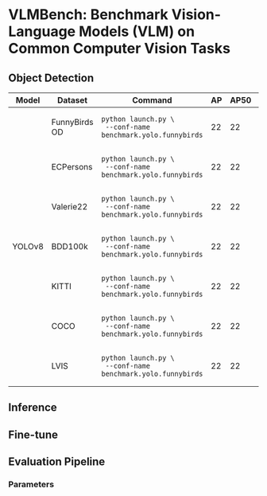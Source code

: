 # VLMBench: Benchmark Vision-Language Models (VLM) on Common Computer Vision Tasks

## Object Detection

<table>
    <thead>
        <tr>
            <th>Model</th>
            <th>Dataset</th>
            <th>Command</th>
            <th> AP </th>
            <th> AP50 </th>
            <th> AP75 </th>
            <th> AR </th>
            <th> AR50 </th>
            <th> AR75 </th>
        </tr>
    </thead>
    <tbody>
        <tr> 
            <td rowspan=7> YOLOv8 </td>
            <td> FunnyBirds OD </td>
            <td>
            <pre><code lang="bash">python launch.py \<br/> --conf-name benchmark.yolo.funnybirds</code></pre>
            </td>
            <td> 22 </td>
            <td> 22 </td>
            <td> 22 </td>
            <td> 22 </td>
            <td> 22 </td>
        </tr>
        <tr> 
            <td> ECPersons </td>
            <td>
            <pre><code lang="bash">python launch.py \<br/> --conf-name benchmark.yolo.funnybirds</code></pre>
            </td>
            <td> 22 </td>
            <td> 22 </td>
            <td> 22 </td>
            <td> 22 </td>
            <td> 22 </td>
        </tr>
        <tr> 
            <td> Valerie22 </td>
            <td>
            <pre><code lang="bash">python launch.py \<br/> --conf-name benchmark.yolo.funnybirds</code></pre>
            </td>
            <td> 22 </td>
            <td> 22 </td>
            <td> 22 </td>
            <td> 22 </td>
            <td> 22 </td>
        </tr>
        <tr> 
            <td> BDD100k </td>
            <td>
            <pre><code lang="bash">python launch.py \<br/> --conf-name benchmark.yolo.funnybirds</code></pre>
            </td>
            <td> 22 </td>
            <td> 22 </td>
            <td> 22 </td>
            <td> 22 </td>
            <td> 22 </td>
        </tr>
        <tr> 
            <td> KITTI </td>
            <td>
            <pre><code lang="bash">python launch.py \<br/> --conf-name benchmark.yolo.funnybirds</code></pre>
            </td>
            <td> 22 </td>
            <td> 22 </td>
            <td> 22 </td>
            <td> 22 </td>
            <td> 22 </td>
        </tr>
        <tr> 
            <td> COCO </td>
            <td>
            <pre><code lang="bash">python launch.py \<br/> --conf-name benchmark.yolo.funnybirds</code></pre>
            </td>
            <td> 22 </td>
            <td> 22 </td>
            <td> 22 </td>
            <td> 22 </td>
            <td> 22 </td>
        </tr>
        <tr> 
            <td> LVIS </td>
            <td>
            <pre><code lang="bash">python launch.py \<br/> --conf-name benchmark.yolo.funnybirds</code></pre>
            </td>
            <td> 22 </td>
            <td> 22 </td>
            <td> 22 </td>
            <td> 22 </td>
            <td> 22 </td>
        </tr>
    </tbody>

</table>

## Inference

## Fine-tune

## Evaluation Pipeline

### Parameters

###
